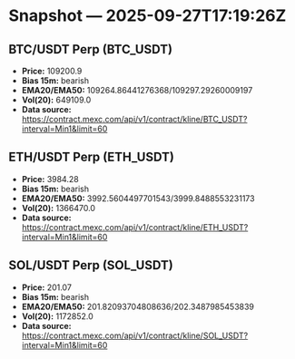 # Snapshot — 2025-09-27T17:19:26Z

## BTC/USDT Perp (BTC_USDT)
- **Price:** 109200.9
- **Bias 15m:** bearish
- **EMA20/EMA50:** 109264.86441276368/109297.29260009197
- **Vol(20):** 649109.0
- **Data source:** https://contract.mexc.com/api/v1/contract/kline/BTC_USDT?interval=Min1&limit=60

## ETH/USDT Perp (ETH_USDT)
- **Price:** 3984.28
- **Bias 15m:** bearish
- **EMA20/EMA50:** 3992.5604497701543/3999.8488553231173
- **Vol(20):** 1366470.0
- **Data source:** https://contract.mexc.com/api/v1/contract/kline/ETH_USDT?interval=Min1&limit=60

## SOL/USDT Perp (SOL_USDT)
- **Price:** 201.07
- **Bias 15m:** bearish
- **EMA20/EMA50:** 201.82093704808636/202.3487985453839
- **Vol(20):** 1172852.0
- **Data source:** https://contract.mexc.com/api/v1/contract/kline/SOL_USDT?interval=Min1&limit=60
